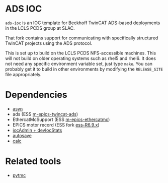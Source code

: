 ADS IOC
=======

`ads-ioc` is an IOC template for Beckhoff TwinCAT ADS-based deployments in the
LCLS PCDS group at SLAC.

That fork contains support for communicating with specifically structured
TwinCAT projects using the ADS protocol.

This is set up to build on the LCLS PCDS NFS-accessible machines. This will not
build on older operating systems such as rhel5 and rhel6. It does not need any
specific environment variable set, just type `make`. You can probably get it to
build in other environments by modifying the `RELEASE_SITE` file appropriately.


Dependencies
============

* [asyn](https://github.com/epics-modules/asyn)
* ads (ESS [m-epics-twincat-ads](https://bitbucket.org/europeanspallationsource/m-epics-twincat-ads))
* EthercatMcSupport (ESS [m-epics-ethercatmc](https://bitbucket.org/europeanspallationsource/m-epics-ethercatmc))
* EPICS motor record (ESS fork [ess-R6.9.x](https://bitbucket.org/europeanspallationsource/m-epics-motor/src/ess-6.9.x/))
* [iocAdmin + devIocStats](https://github.com/epics-modules/iocStats)
* [autosave](https://github.com/epics-modules/autosave)
* [calc](https://github.com/epics-modules/calc)

Related tools
=============

* [pytmc](https://github.com/slaclab/pytmc)
